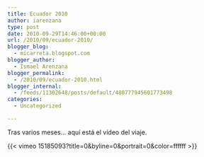 ```yaml
---
title: Ecuador 2010
author: iarenzana
type: post
date: 2010-09-29T14:46:00+00:00
url: /2010/09/ecuador-2010/
blogger_blog:
  - micarreta.blogspot.com
blogger_author:
  - Ismael Arenzana
blogger_permalink:
  - /2010/09/ecuador-2010.html
blogger_internal:
  - /feeds/11302648/posts/default/480777945601773498
categories:
  - Uncategorized

---
```

Tras varios meses&#8230; aquí está el vídeo del viaje.

<div>
</div>

<div>
</div>

{{< vimeo 15185093?title=0&byline=0&portrait=0&color=ffffff >}}